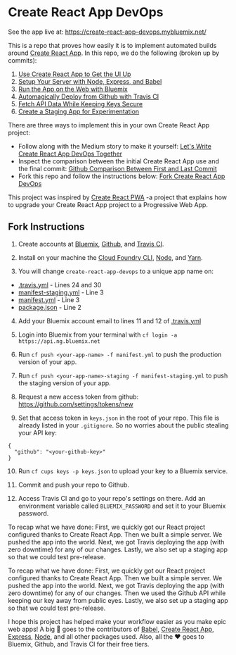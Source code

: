 # Create React App DevOps

See the app live at: https://create-react-app-devops.mybluemix.net/

This is a repo that proves how easily it is to implement automated builds around [Create React App](https://github.com/facebookincubator/create-react-app). In this repo, we do the following (broken up by commits):

1. [Use Create React App to Get the UI Up](https://github.com/seejamescode/create-react-app-devops/commit/0dbaf64a02f0eeedba2e5a134d472a58b3fc55a5)
2. [Setup Your Server with Node, Express, and Babel](https://github.com/seejamescode/create-react-app-devops/commit/aafd7e34b43906814b7bb49e0a3d33e211e81281)
3. [Run the App on the Web with Bluemix](https://github.com/seejamescode/create-react-app-devops/commit/3d61ec57acdbd0988c4aadf402415d290cf9c064)
4. [Automagically Deploy from Github with Travis CI](https://github.com/seejamescode/create-react-app-devops/commit/0a624c089cdf19c966c431d49aeaa2ea9992941f)
5. [Fetch API Data While Keeping Keys Secure](https://github.com/seejamescode/create-react-app-devops/commit/2a4fe33006f46b4f036f1846874ef869243d5743)
6. [Create a Staging App for Experimentation](https://github.com/seejamescode/create-react-app-devops/commit/e792b417e6a6b843516fd485668587bc9f513c04)

There are three ways to implement this in your own Create React App project:

- Follow along with the Medium story to make it yourself: [Let's Write Create React App DevOps Together](https://medium.com/@seejamescode/lets-write-create-react-app-devops-together-dc19512c6fbb#.un9m9z1qn)
- Inspect the comparison between the initial Create React App use and the final commit: [Github Comparison Between First and Last Commit](https://github.com/seejamescode/create-react-app-devops/compare/0dbaf64a02f0eeedba2e5a134d472a58b3fc55a5...master)
- Fork this repo and follow the instructions below: [Fork Create React App DevOps](https://github.com/seejamescode/create-react-app-devops#fork-destination-box)

This project was inspired by [Create React PWA](https://github.com/jeffposnick/create-react-pwa) -a project that explains how to upgrade your Create React App project to a Progressive Web App.

## Fork Instructions

1) Create accounts at [Bluemix](https://bluemix.net/), [Github](https://console.ng.bluemix.net/), and [Travis CI](https://travis-ci.org/).

2) Install on your machine the [Cloud Foundry CLI](https://docs.cloudfoundry.org/cf-cli/install-go-cli.html), [Node](https://docs.npmjs.com/getting-started/installing-node), and [Yarn](https://yarnpkg.com/lang/en/docs/install/#mac-tab).

3) You will change `create-react-app-devops` to a unique app name on:

- [.travis.yml](https://github.com/seejamescode/create-react-app-devops/blob/master/.travis.yml) - Lines 24 and 30
- [manifest-staging.yml](https://github.com/seejamescode/create-react-app-devops/blob/master/manifest-staging.yml) - Line 3
- [manifest.yml](https://github.com/seejamescode/create-react-app-devops/blob/master/manifest.yml) - Line 3
- [package.json](https://github.com/seejamescode/create-react-app-devops/blob/master/package.json) - Line 2

4) Add your Bluemix account email to lines 11 and 12 of [.travis.yml](https://github.com/seejamescode/create-react-app-devops/blob/master/.travis.yml)

5) Login into Bluemix from your terminal with `cf login -a https://api.ng.bluemix.net`

6) Run `cf push <your-app-name> -f manifest.yml` to push the production version of your app.

7) Run `cf push <your-app-name>-staging -f manifest-staging.yml` to push the staging version of your app.

8) Request a new access token from github: https://github.com/settings/tokens/new

9) Set that access token in `keys.json` in the root of your repo. This file is already listed in your `.gitignore`. So no worries about the public stealing your API key:
```
{
  "github": "<your-github-key>"
}
```

10) Run `cf cups keys -p keys.json` to upload your key to a Bluemix service.

11) Commit and push your repo to Github.

12) Access Travis CI and go to your repo's settings on there. Add an environment variable called `BLUEMIX_PASSWORD` and set it to your Bluemix password.

To recap what we have done: First, we quickly got our React project configured thanks to Create React App. Then we built a simple server. We pushed the app into the world. Next, we got Travis deploying the app (with zero downtime) for any of our changes. Lastly, we also set up a staging app so that we could test pre-release.

To recap what we have done: First, we quickly got our React project configured thanks to Create React App. Then we built a simple server. We pushed the app into the world. Next, we got Travis deploying the app (with zero downtime) for any of our changes. Then we used the Github API while keeping our key away from public eyes. Lastly, we also set up a staging app so that we could test pre-release.

I hope this project has helped make your workflow easier as you make epic web apps! A big 🙏 goes to the contributors of [Babel](https://github.com/babel/babel/graphs/contributors), [Create React App](https://github.com/facebookincubator/create-react-app/graphs/contributors), [Express](https://github.com/expressjs/express/graphs/contributors), [Node](https://github.com/nodejs/node/graphs/contributors), and all other packages used. Also, all the ❤️️ goes to Bluemix, Github, and Travis CI for their free tiers.
